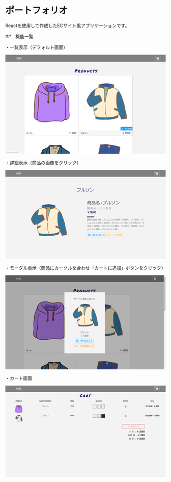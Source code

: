 # ポートフォリオ

Reactを使用して作成したECサイト風アプリケーションです。

##　機能一覧

・一覧表示（デフォルト画面）

![商品一覧](/public/img/disp/ProductList.png "商品一覧")

・詳細表示（商品の画像をクリック）

![商品詳細](/public/img/disp/detail.png "商品詳細")

・モーダル表示（商品にカーソルを合わせ「カートに追加」ボタンをクリック）

![モーダル表示](/public/img/disp/AddCart.png "モーダル表示")

・カート画面

![カート画面](/public/img/disp/MyCart.png "カート画面")
